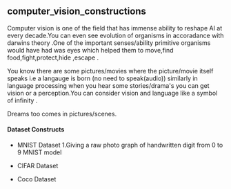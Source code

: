 ## computer_vision_constructions

Computer vision is one of the field that has immense ability to reshape AI at every decade.You can even see evolution of organisms in accoradance with darwins theory .One of the important senses/ability primitive organisms would have had was eyes 
which helped them to move,find food,fight,protect,hide ,escape .

You know there are some pictures/movies where the picture/movie itself speaks i.e a langauge is born (no need to speak(audio))
similarly in language processing when you hear some stories/drama's you can get  vision or a perception.You can consider vision and language like a symbol of infinity .

Dreams too comes in pictures/scenes.

#### Dataset Constructs

 - MNIST Dataset
    1.Giving a raw photo graph of handwritten digit from 0 to 9 MNIST model 

 - CIFAR Dataset

 - Coco Dataset





